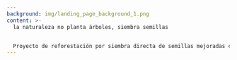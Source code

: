 ```yaml
---
background: img/landing_page_background_1.png
content: >-
  la naturaleza no planta árboles, siembra semillas


  Proyecto de reforestación por siembra directa de semillas mejoradas con las ecotecnologías del priming, peletizado y uso de micorrizas, que busca imitar los procesos de regeneración natural de Sierra Lujar (Granada).
---
```

